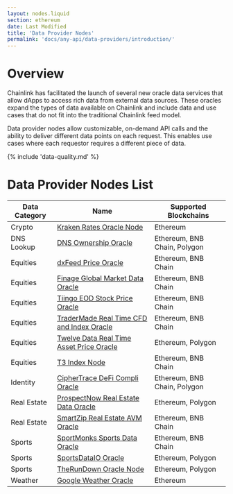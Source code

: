 ```yaml
---
layout: nodes.liquid
section: ethereum
date: Last Modified
title: 'Data Provider Nodes'
permalink: 'docs/any-api/data-providers/introduction/'
---
```


# Overview

Chainlink has facilitated the launch of several new oracle data services that allow dApps to access rich data from external data sources. These oracles expand the types of data available on Chainlink and include data and use cases that do not fit into the traditional Chainlink feed model.

Data provider nodes allow customizable, on-demand API calls and the ability to deliver different data points on each request. This enables use cases where each requestor requires a different piece of data.

{% include 'data-quality.md' %}

# Data Provider Nodes List

| Data Category | Name                                                                                             | Supported Blockchains        |
| ------------- | ------------------------------------------------------------------------------------------------ | ---------------------------- |
| Crypto        | [Kraken Rates Oracle Node](/docs/any-api/data-providers/kraken-rates/)                           | Ethereum                     |
| DNS Lookup    | [DNS Ownership Oracle](/docs/any-api/data-providers/dns-ownership/)                              | Ethereum, BNB Chain, Polygon |
| Equities      | [dxFeed Price Oracle](https://market.link/nodes/dxFeed/integrations)                             | Ethereum, BNB Chain          |
| Equities      | [Finage Global Market Data Oracle](https://market.link/nodes/Finage/integrations)                | Ethereum, BNB Chain          |
| Equities      | [Tiingo EOD Stock Price Oracle](https://market.link/nodes/Tiingo/integrations)                   | Ethereum, BNB Chain          |
| Equities      | [TraderMade Real Time CFD and Index Oracle](https://market.link/nodes/TraderMade/integrations)   | Ethereum, BNB Chain          |
| Equities      | [Twelve Data Real Time Asset Price Oracle](https://market.link/nodes/Twelve%20Data/integrations) | Ethereum, Polygon            |
| Equities      | [T3 Index Node](https://market.link/nodes/Twelve%20Data/integrations)                            | Ethereum, BNB Chain          |
| Identity      | [CipherTrace DeFi Compli Oracle](https://market.link/nodes/CipherTrace/integrations)             | Ethereum, BNB Chain, Polygon |
| Real Estate   | [ProspectNow Real Estate Data Oracle](https://market.link/nodes/ProspectNow/integrations)        | Ethereum, Polygon            |
| Real Estate   | [SmartZip Real Estate AVM Oracle](https://market.link/nodes/SmartZip/integrations)               | Ethereum, BNB Chain          |
| Sports        | [SportMonks Sports Data Oracle](https://market.link/nodes/SportMonks/integrations)               | Ethereum, BNB Chain          |
| Sports        | [SportsDataIO Oracle](https://market.link/nodes/SportsDataIO/integrations)                       | Ethereum, Polygon            |
| Sports        | [TheRunDown Oracle Node](https://market.link/nodes/TheRundown/integrations)                      | Ethereum, Polygon            |
| Weather       | [Google Weather Oracle](/docs/any-api/data-providers/google-weather/)                            | Ethereum                     |

